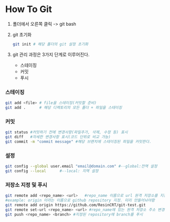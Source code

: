 # How To Git

1. 폴더에서 오른쪽 클릭 -> git bash

2. git 초기화

   ```bash
   git init # 해당 폴더의 git 설정 초기화
   ```

3. git 관리 과정은 3가지 단계로 이루어진다.
   + 스테이징
   + 커밋
   + 푸시

### 스테이징

```bash
git add <file> # file을 스테이징(커밋할 준비)
git add .	   # 해당 디렉토리의 모든 폴더 + 파일을 스테이징
```





### 커밋

```bash
git status #커밋하기 전에 변경사항(파일추가, 삭제, 수정 등) 표시
git diff   #자세한 변경사항 표시(코드 단위로 비교 가능)
git commit -m "commit message" #해당 브랜치에 스테이징된 파일을 커밋한다.
```



### 설정

```bash
git config --global user.email "email@domain.com" #--global:전역 설정
git config --local		#--local: 지역 설정
```



### 저장소 지정 및 푸시

```bash
git remote add <repo_name> <url>   #repo_name 이름으로 url 원격 저장소를 지정
#example: origin 이라는 이름으로 github repository 지정. 미리 만들어놔야함
git remote add origin https://github.com/ResinCRT/git-test.git
git remote set-url <repo_name> <url> #repo_name에 있는 원격 저장소 주소 변경
git push <repo_name> <branch> #지정된 repository에 branch를 푸시
```

